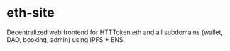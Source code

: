 # eth-site
Decentralized web frontend for HTTToken.eth and all subdomains (wallet, DAO, booking, admin) using IPFS + ENS.
